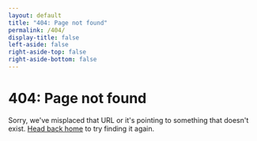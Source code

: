 ```yaml
---
layout: default
title: "404: Page not found"
permalink: /404/
display-title: false
left-aside: false
right-aside-top: false
right-aside-bottom: false
---
```


# 404: Page not found
Sorry, we've misplaced that URL or it's pointing to something
that doesn't exist. <a href="/">Head back home</a> to try finding it again.
